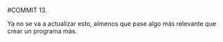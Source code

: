 #COMMIT 13.

Ya no se va a actualizar esto, almenos que pase algo más relevante que crear un programa más.

